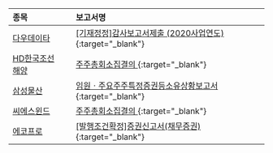 | **종목** |      |**보고서명** |
| :------- | :--- |:----------- |
| [다우데이타](/032190/#dart) | | [[기재정정]감사보고서제출              (2020사업연도)](https://dart.fss.or.kr/dsaf001/main.do?rcpNo=20240226901097){:target="_blank"} |
| [HD한국조선해양](/009540/#dart) | | [주주총회소집결의              ](https://dart.fss.or.kr/dsaf001/main.do?rcpNo=20240226800994){:target="_blank"} |
| [삼성물산](/028260/#dart) | | [임원ㆍ주요주주특정증권등소유상황보고서](https://dart.fss.or.kr/dsaf001/main.do?rcpNo=20240226006059){:target="_blank"} |
| [씨에스윈드](/112610/#dart) | | [주주총회소집결의              ](https://dart.fss.or.kr/dsaf001/main.do?rcpNo=20240226801043){:target="_blank"} |
| [에코프로](/086520/#dart) | | [[발행조건확정]증권신고서(채무증권)](https://dart.fss.or.kr/dsaf001/main.do?rcpNo=20240226006054){:target="_blank"} |